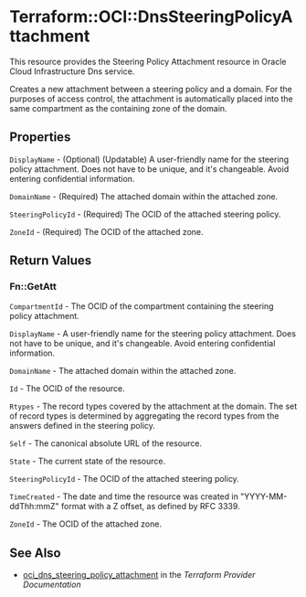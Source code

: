 # Terraform::OCI::DnsSteeringPolicyAttachment

This resource provides the Steering Policy Attachment resource in Oracle Cloud Infrastructure Dns service.

Creates a new attachment between a steering policy and a domain.
For the purposes of access control, the attachment is automatically placed
into the same compartment as the containing zone of the domain.

## Properties

`DisplayName` - (Optional) (Updatable) A user-friendly name for the steering policy attachment. Does not have to be unique, and it's changeable. Avoid entering confidential information.

`DomainName` - (Required) The attached domain within the attached zone.

`SteeringPolicyId` - (Required) The OCID of the attached steering policy.

`ZoneId` - (Required) The OCID of the attached zone.


## Return Values

### Fn::GetAtt

`CompartmentId` - The OCID of the compartment containing the steering policy attachment.

`DisplayName` - A user-friendly name for the steering policy attachment. Does not have to be unique, and it's changeable. Avoid entering confidential information.

`DomainName` - The attached domain within the attached zone.

`Id` - The OCID of the resource.

`Rtypes` - The record types covered by the attachment at the domain. The set of record types is determined by aggregating the record types from the answers defined in the steering policy.

`Self` - The canonical absolute URL of the resource.

`State` - The current state of the resource.

`SteeringPolicyId` - The OCID of the attached steering policy.

`TimeCreated` - The date and time the resource was created in "YYYY-MM-ddThh:mmZ" format with a Z offset, as defined by RFC 3339.

`ZoneId` - The OCID of the attached zone.

## See Also

* [oci_dns_steering_policy_attachment](https://www.terraform.io/docs/providers/oci/r/dns_steering_policy_attachment.html) in the _Terraform Provider Documentation_